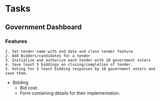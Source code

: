 # Tasks

## Government Dashboard

### Features

```
1. Set tender name with end date and close tender feature
2. Add Bidders/candidates for a tender
3. Initialize and authorize each tender with 10 government voters
4. Save least 5 biddings on closing/completion of tender.
5. Voting for 5 least bidding responses by 10 government voters and save them.
```
* Bidding
	* Bid cost.
	* Form containing details for their implementation.     